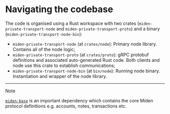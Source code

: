 # Navigating the codebase

The code is organised using a Rust workspace with two crates (`miden-private-transport-node` and `miden-private-transport-proto`) and a binary (`miden-private-transport-node-bin`):

- `miden-private-transport-node` (at `crates/node`): Primary node library. Contains all of the node logic;
- `miden-private-transport-proto` (at `crates/proto`): gRPC protobuf definitions and associated auto-generated Rust code. Both clients and node use this crate to establish communications;
- `miden-private-transport-node-bin` (at `bin/node`): Running node binary. Instantiation and wrapper of the node library.

-------

> [!NOTE]
> [`miden-base`](https://github.com/0xMiden/miden-base) is an important dependency which
> contains the core Miden protocol definitions e.g. accounts, notes, transactions etc.
